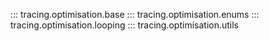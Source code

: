 ::: tracing.optimisation.base
::: tracing.optimisation.enums
::: tracing.optimisation.looping
::: tracing.optimisation.utils